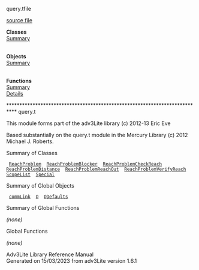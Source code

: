 ---
---
<span class="title">query.t</span><span class="type">file</span>

[source file](../source/query.t.html)

**Classes**  
[Summary](#_ClassSummary_)  
 

**Objects**  
[Summary](#_ObjectSummary_)  
 

**Functions**  
[Summary](#_FunctionSummary_)  
[Details](#_Functions_)

<div class="fdesc">

\*\*\*\*\*\*\*\*\*\*\*\*\*\*\*\*\*\*\*\*\*\*\*\*\*\*\*\*\*\*\*\*\*\*\*\*\*\*\*\*\*\*\*\*\*\*\*\*\*\*\*\*\*\*\*\*\*\*\*\*\*\*\*\*\*\*\*\*\*\*\*\*\*\*\*
query.t

This module forms part of the adv3Lite library (c) 2012-13 Eric Eve

Based substantially on the query.t module in the Mercury Library (c)
2012 Michael J. Roberts.

</div>

<span id="_ClassSummary_"></span>

<div class="mjhd">

<span class="hdln">Summary of Classes</span>  

</div>

` `[`ReachProblem`](../object/ReachProblem.html)`  `[`ReachProblemBlocker`](../object/ReachProblemBlocker.html)`  `[`ReachProblemCheckReach`](../object/ReachProblemCheckReach.html)`  `[`ReachProblemDistance`](../object/ReachProblemDistance.html)`  `[`ReachProblemReachOut`](../object/ReachProblemReachOut.html)`  `[`ReachProblemVerifyReach`](../object/ReachProblemVerifyReach.html)`  `[`ScopeList`](../object/ScopeList.html)`  `[`Special`](../object/Special.html)`  `
<span id="_ObjectSummary_"></span>

<div class="mjhd">

<span class="hdln">Summary of Global Objects</span>  

</div>

` `[`commLink`](../object/commLink.html)`  `[`Q`](../object/Q.html)`  `[`QDefaults`](../object/QDefaults.html)`  `
<span id="FunctionSummary_"></span>

<div class="mjhd">

<span class="hdln">Summary of Global Functions</span>  

</div>

*(none)* <span id="_Functions_"></span>

<div class="mjhd">

<span class="hdln">Global Functions</span>  

</div>

*(none)*

<div class="ftr">

Adv3Lite Library Reference Manual  
Generated on 15/03/2023 from adv3Lite version 1.6.1

</div>
